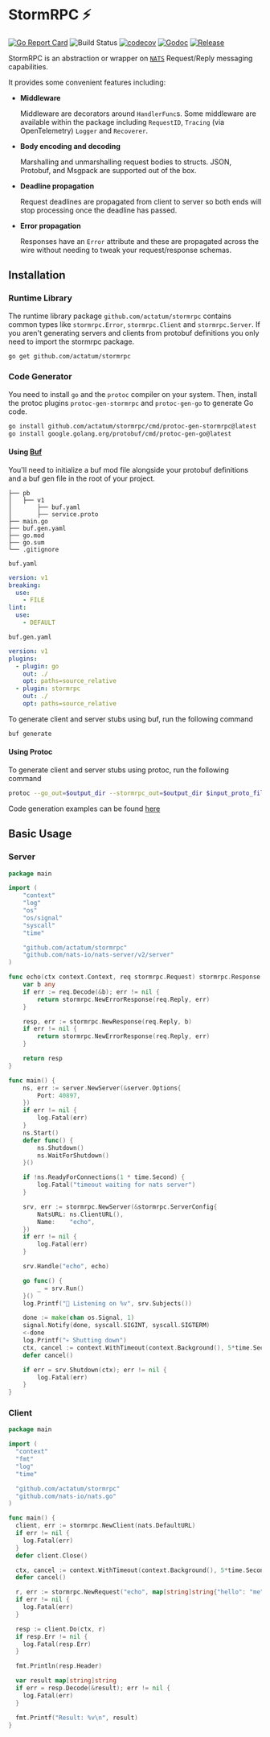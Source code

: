 # StormRPC ⚡

[![Go Report Card](https://goreportcard.com/badge/actatum/stormrpc)](https://goreportcard.com/report/actatum/stormrpc)
![Build Status](https://github.com/actatum/stormrpc/actions/workflows/main.yaml/badge.svg)
[![codecov](https://codecov.io/gh/actatum/stormrpc/branch/main/graph/badge.svg)](https://codecov.io/gh/actatum/stormrpc)
[![Godoc](http://img.shields.io/badge/godoc-reference-blue.svg?style=flat)](https://godoc.org/github.com/actatum/stormrpc)
[![Release](https://img.shields.io/github/release/actatum/stormrpc.svg)](https://github.com/actatum/stormrpc/releases/latest)

StormRPC is an abstraction or wrapper on [`NATS`] Request/Reply messaging capabilities.

It provides some convenient features including:

- **Middleware**

  Middleware are decorators around `HandlerFunc`s. Some middleware are available within the package including `RequestID`, `Tracing` (via OpenTelemetry) `Logger` and `Recoverer`.

- **Body encoding and decoding**

  Marshalling and unmarshalling request bodies to structs. JSON, Protobuf, and Msgpack are supported out of the box.

- **Deadline propagation**

  Request deadlines are propagated from client to server so both ends will stop processing once the deadline has passed.

- **Error propagation**

  Responses have an `Error` attribute and these are propagated across the wire without needing to tweak your request/response schemas.

## Installation

### Runtime Library

The runtime library package `github.com/actatum/stormrpc` contains common types like `stormrpc.Error`, `stormrpc.Client` and `stormrpc.Server`. If you aren't generating servers and clients from protobuf definitions you only need to import the stormrpc package.

```bash
go get github.com/actatum/stormrpc
```

### Code Generator

You need to install `go` and the `protoc` compiler on your system. Then, install the protoc plugins `protoc-gen-stormrpc` and `protoc-gen-go` to generate Go code.

```bash
go install github.com/actatum/stormrpc/cmd/protoc-gen-stormrpc@latest
go install google.golang.org/protobuf/cmd/protoc-gen-go@latest
```

#### Using [Buf](https://buf.build/docs/introduction)

You'll need to initialize a buf mod file alongside your protobuf definitions and a buf gen file in the root of your project.

```
├── pb
│   ├── v1
│       ├── buf.yaml
│       ├── service.proto
├── main.go
├── buf.gen.yaml
├── go.mod
├── go.sum
└── .gitignore
```

`buf.yaml`

```yaml
version: v1
breaking:
  use:
    - FILE
lint:
  use:
    - DEFAULT
```

`buf.gen.yaml`

```yaml
version: v1
plugins:
  - plugin: go
    out: ./
    opt: paths=source_relative
  - plugin: stormrpc
    out: ./
    opt: paths=source_relative
```

To generate client and server stubs using buf, run the following command

```bash
buf generate
```

#### Using Protoc

To generate client and server stubs using protoc, run the following command

```bash
protoc --go_out=$output_dir --stormrpc_out=$output_dir $input_proto_file
```

Code generation examples can be found [here](https://github.com/actatum/stormrpc/tree/main/examples/protogen)

## Basic Usage

### Server

```go
package main

import (
	"context"
	"log"
	"os"
	"os/signal"
	"syscall"
	"time"

	"github.com/actatum/stormrpc"
	"github.com/nats-io/nats-server/v2/server"
)

func echo(ctx context.Context, req stormrpc.Request) stormrpc.Response {
	var b any
	if err := req.Decode(&b); err != nil {
		return stormrpc.NewErrorResponse(req.Reply, err)
	}

	resp, err := stormrpc.NewResponse(req.Reply, b)
	if err != nil {
		return stormrpc.NewErrorResponse(req.Reply, err)
	}

	return resp
}

func main() {
	ns, err := server.NewServer(&server.Options{
		Port: 40897,
	})
	if err != nil {
		log.Fatal(err)
	}
	ns.Start()
	defer func() {
		ns.Shutdown()
		ns.WaitForShutdown()
	}()

	if !ns.ReadyForConnections(1 * time.Second) {
		log.Fatal("timeout waiting for nats server")
	}

	srv, err := stormrpc.NewServer(&stormrpc.ServerConfig{
		NatsURL: ns.ClientURL(),
		Name:    "echo",
	})
	if err != nil {
		log.Fatal(err)
	}

	srv.Handle("echo", echo)

	go func() {
		_ = srv.Run()
	}()
	log.Printf("👋 Listening on %v", srv.Subjects())

	done := make(chan os.Signal, 1)
	signal.Notify(done, syscall.SIGINT, syscall.SIGTERM)
	<-done
	log.Printf("💀 Shutting down")
	ctx, cancel := context.WithTimeout(context.Background(), 5*time.Second)
	defer cancel()

	if err = srv.Shutdown(ctx); err != nil {
		log.Fatal(err)
	}
}
```

### Client

```go
package main

import (
  "context"
  "fmt"
  "log"
  "time"

  "github.com/actatum/stormrpc"
  "github.com/nats-io/nats.go"
)

func main() {
  client, err := stormrpc.NewClient(nats.DefaultURL)
  if err != nil {
    log.Fatal(err)
  }
  defer client.Close()

  ctx, cancel := context.WithTimeout(context.Background(), 5*time.Second)
  defer cancel()

  r, err := stormrpc.NewRequest("echo", map[string]string{"hello": "me"})
  if err != nil {
    log.Fatal(err)
  }

  resp := client.Do(ctx, r)
  if resp.Err != nil {
    log.Fatal(resp.Err)
  }

  fmt.Println(resp.Header)

  var result map[string]string
  if err = resp.Decode(&result); err != nil {
    log.Fatal(err)
  }

  fmt.Printf("Result: %v\n", result)
}
```

[`nats.go`]: https://github.com/nats-io/nats.go
[`NATS`]: https://docs.nats.io/
